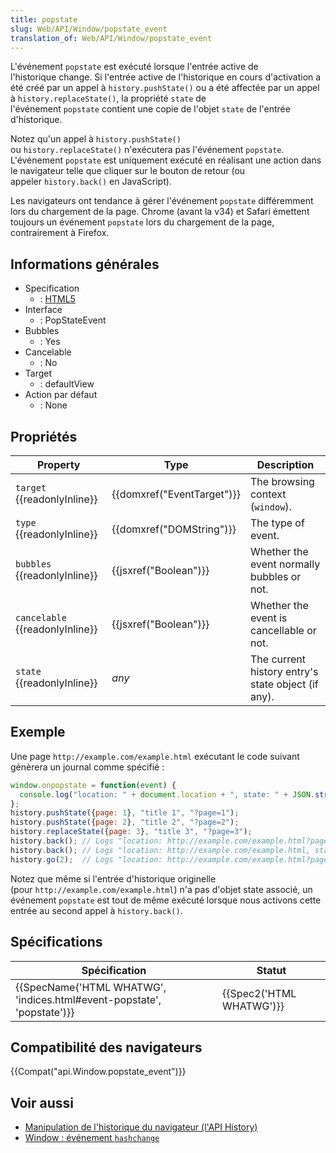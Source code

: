 ```yaml
---
title: popstate
slug: Web/API/Window/popstate_event
translation_of: Web/API/Window/popstate_event
---
```

L'événement `popstate` est exécuté lorsque l'entrée active de l'historique change. Si l'entrée active de l'historique en cours d'activation a été créé par un appel à `history.pushState()` ou a été affectée par un appel à `history.replaceState()`, la propriété `state` de l'événement `popstate` contient une copie de l'objet `state` de l'entrée d'historique.

Notez qu'un appel à `history.pushState()` ou `history.replaceState()` n'exécutera pas l'événement `popstate`. L'événement `popstate` est uniquement exécuté en réalisant une action dans le navigateur telle que cliquer sur le bouton de retour (ou appeler `history.back()` en JavaScript).

Les navigateurs ont tendance à gérer l'événement `popstate` différemment lors du chargement de la page. Chrome (avant la v34) et Safari émettent toujours un événement `popstate` lors du chargement de la page, contrairement à Firefox.

## Informations générales

- Specification
  - : [HTML5](http://www.whatwg.org/specs/web-apps/current-work/multipage/history.html#event-popstate)
- Interface
  - : PopStateEvent
- Bubbles
  - : Yes
- Cancelable
  - : No
- Target
  - : defaultView
- Action par défaut
  - : None

## Propriétés

| Property                              | Type                                 | Description                                        |
| ------------------------------------- | ------------------------------------ | -------------------------------------------------- |
| `target` {{readonlyInline}}     | {{domxref("EventTarget")}} | The browsing context (`window`).                   |
| `type` {{readonlyInline}}       | {{domxref("DOMString")}}     | The type of event.                                 |
| `bubbles` {{readonlyInline}}    | {{jsxref("Boolean")}}         | Whether the event normally bubbles or not.         |
| `cancelable` {{readonlyInline}} | {{jsxref("Boolean")}}         | Whether the event is cancellable or not.           |
| `state` {{readonlyInline}}      | _any_                                | The current history entry's state object (if any). |

## Exemple

Une page `http://example.com/example.html` exécutant le code suivant génèrera un journal comme spécifié :

```js
window.onpopstate = function(event) {
  console.log("location: " + document.location + ", state: " + JSON.stringify(event.state));
};
history.pushState({page: 1}, "title 1", "?page=1");
history.pushState({page: 2}, "title 2", "?page=2");
history.replaceState({page: 3}, "title 3", "?page=3");
history.back(); // Logs "location: http://example.com/example.html?page=1, state: {"page":1}"
history.back(); // Logs "location: http://example.com/example.html, state: null
history.go(2);  // Logs "location: http://example.com/example.html?page=3, state: {"page":3}
```

Notez que même si l'entrée d'historique originelle (pour `http://example.com/example.html`) n'a pas d'objet state associé, un événement `popstate` est tout de même exécuté lorsque nous activons cette entrée au second appel à `history.back()`.

## Spécifications

| Spécification                                                                                | Statut                           |
| -------------------------------------------------------------------------------------------- | -------------------------------- |
| {{SpecName('HTML WHATWG', 'indices.html#event-popstate', 'popstate')}} | {{Spec2('HTML WHATWG')}} |

## Compatibilité des navigateurs

{{Compat("api.Window.popstate_event")}}

## Voir aussi

- [Manipulation de l'historique du navigateur (l'API History)](/fr/docs/Web/API/History_API)
- [Window : événement `hashchange`](/fr/docs/Web/API/Window/hashchange_event)
